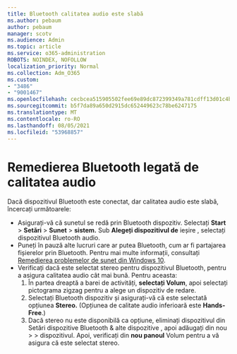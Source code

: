 ```yaml
---
title: Bluetooth calitatea audio este slabă
ms.author: pebaum
author: pebaum
manager: scotv
ms.audience: Admin
ms.topic: article
ms.service: o365-administration
ROBOTS: NOINDEX, NOFOLLOW
localization_priority: Normal
ms.collection: Adm_O365
ms.custom:
- "3486"
- "9001467"
ms.openlocfilehash: cecbcea515905502fee69e89dc872399349a781cdff13d01c4b323617c5cba4d
ms.sourcegitcommit: b5f7da89a650d2915dc652449623c78be6247175
ms.translationtype: MT
ms.contentlocale: ro-RO
ms.lasthandoff: 08/05/2021
ms.locfileid: "53968857"
---
```

# <a name="fix-bluetooth-audio-quality-issue"></a>Remedierea Bluetooth legată de calitatea audio

Dacă dispozitivul Bluetooth este conectat, dar calitatea audio este slabă, încercați următoarele:

- Asigurați-vă că sunetul se redă prin Bluetooth dispozitiv. Selectați **Start**  >  **Setări**  >  **Sunet**  >  **sistem.** Sub **Alegeți dispozitivul de** ieșire , selectați dispozitivul Bluetooth audio.
- Puneți în pauză alte lucruri care ar putea Bluetooth, cum ar fi partajarea fișierelor prin Bluetooth. Pentru mai multe informații, consultați [Remedierea problemelor de sunet din Windows 10](https://support.microsoft.com/help/4520288/windows-10-fix-sound-problems).
- Verificați dacă este selectat stereo pentru dispozitivul Bluetooth, pentru a asigura calitatea audio cât mai bună. Pentru aceasta: 
    1. În partea dreaptă a barei de activități, **selectați Volum**, apoi selectați pictograma zigzag pentru a alege un dispozitiv de redare.
    2. Selectați Bluetooth dispozitiv și asigurați-vă că este selectată opțiunea **Stereo.** (Opțiunea de calitate audio inferioară este **Hands-Free**.)
    3. Dacă stereo nu este disponibilă ca opțiune, eliminați dispozitivul din Setări dispozitive Bluetooth & alte dispozitive , apoi adăugați din nou  >    >  dispozitivul. Apoi, verificați din **nou panoul** Volum pentru a vă asigura că este selectat stereo.

